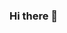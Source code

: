 ### Hi there 👋

<!--
**abdussalam-mustapha/abdussalam-mustapha** is a ✨ _special_ ✨ repository because its `README.md` (this file) appears on your GitHub profile.

Here are some ideas to get you started:

- 🔭 I’m a Frontend developer
- 🌱 I’m currently learning C and python
- 👯 I’m looking to collaborate on projects
- 🤔 I’m looking for help with ...
- 💬 Ask me about ...
- 📫 How to reach me: ...
- 😄 Pronouns: ...
- ⚡ Fun fact: ...
-->
